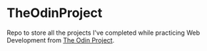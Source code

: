# TheOdinProject

Repo to store all the projects I've completed while practicing Web Development from [The Odin Project](https://www.theodinproject.com/).
